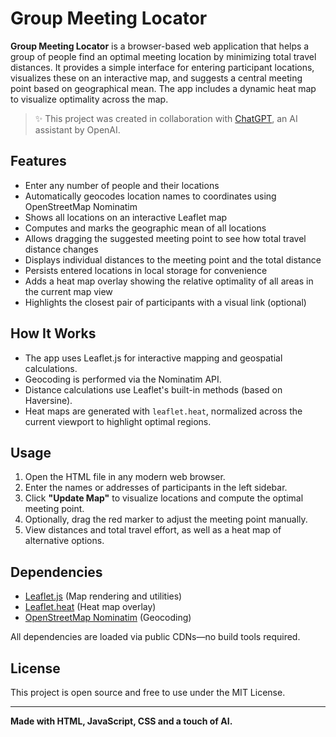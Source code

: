 # Group Meeting Locator

**Group Meeting Locator** is a browser-based web application that helps a group of people find an optimal meeting location by minimizing total travel distances. It provides a simple interface for entering participant locations, visualizes these on an interactive map, and suggests a central meeting point based on geographical mean. The app includes a dynamic heat map to visualize optimality across the map.

> ✨ This project was created in collaboration with [ChatGPT](https://chat.openai.com/), an AI assistant by OpenAI.

## Features

- Enter any number of people and their locations
- Automatically geocodes location names to coordinates using OpenStreetMap Nominatim
- Shows all locations on an interactive Leaflet map
- Computes and marks the geographic mean of all locations
- Allows dragging the suggested meeting point to see how total travel distance changes
- Displays individual distances to the meeting point and the total distance
- Persists entered locations in local storage for convenience
- Adds a heat map overlay showing the relative optimality of all areas in the current map view
- Highlights the closest pair of participants with a visual link (optional)

## How It Works

- The app uses Leaflet.js for interactive mapping and geospatial calculations.
- Geocoding is performed via the Nominatim API.
- Distance calculations use Leaflet's built-in methods (based on Haversine).
- Heat maps are generated with `leaflet.heat`, normalized across the current viewport to highlight optimal regions.

## Usage

1. Open the HTML file in any modern web browser.
2. Enter the names or addresses of participants in the left sidebar.
3. Click **"Update Map"** to visualize locations and compute the optimal meeting point.
4. Optionally, drag the red marker to adjust the meeting point manually.
5. View distances and total travel effort, as well as a heat map of alternative options.

## Dependencies

- [Leaflet.js](https://leafletjs.com/) (Map rendering and utilities)
- [Leaflet.heat](https://github.com/Leaflet/Leaflet.heat) (Heat map overlay)
- [OpenStreetMap Nominatim](https://nominatim.openstreetmap.org/) (Geocoding)

All dependencies are loaded via public CDNs—no build tools required.

## License

This project is open source and free to use under the MIT License.

---

**Made with HTML, JavaScript, CSS and a touch of AI.**
